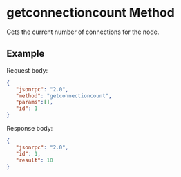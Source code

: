 # getconnectioncount Method

Gets the current number of connections for the node.

## Example

Request body:

```json
{
   "jsonrpc": "2.0",
   "method": "getconnectioncount",
   "params":[],
   "id": 1
}
```

Response body:

```json
{
   "jsonrpc": "2.0",
   "id": 1,
   "result": 10
}
```